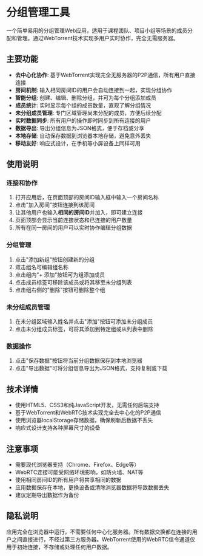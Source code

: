 # 分组管理工具

一个简单易用的分组管理Web应用，适用于课程团队、项目小组等场景的成员分配和管理。通过WebTorrent技术实现多用户实时协作，完全无需服务器。

## 主要功能

- **去中心化协作**: 基于WebTorrent实现完全无服务器的P2P通信，所有用户直接连接
- **房间机制**: 输入相同房间ID的用户会自动连接到一起，实现分组协作
- **智能分组**: 创建、编辑、删除分组，并可为每个分组添加成员
- **成员统计**: 实时显示每个组的成员数量，直观了解分组情况
- **未分组成员管理**: 专门区域管理尚未分配的成员，方便后续分配
- **实时数据同步**: 所有用户的操作即时同步到所有连接的用户
- **数据导出**: 导出分组信息为JSON格式，便于存档或分享
- **本地存储**: 自动保存数据到浏览器本地存储，避免意外丢失
- **移动友好**: 响应式设计，在手机等小屏设备上同样可用

## 使用说明

### 连接和协作

1. 打开应用后，在页面顶部的房间ID输入框中输入一个房间名称
2. 点击"加入房间"按钮连接到该房间
3. 让其他用户也输入**相同的房间ID**并加入，即可建立连接
4. 页面顶部会显示当前连接状态和已连接的用户数量
5. 所有在同一房间的用户可以实时协作编辑分组数据

### 分组管理

1. 点击"添加新组"按钮创建新的分组
2. 双击组名可编辑组名称
3. 点击组内"+ 添加"按钮可为组添加成员
4. 点击成员标签可移除该成员或将其移至未分组列表
5. 点击组右侧的"删除"按钮可删除整个组

### 未分组成员管理

1. 在未分组区域输入姓名并点击"添加"按钮可添加未分组成员
2. 点击未分组成员标签，可将其添加到特定组或从列表中删除

### 数据操作

1. 点击"保存数据"按钮将当前分组数据保存到本地浏览器
2. 点击"导出数据"可将分组信息导出为JSON格式，支持复制或下载

## 技术详情

- 使用HTML5、CSS3和纯JavaScript开发，无需任何后端支持
- 基于WebTorrent和WebRTC技术实现完全去中心化的P2P通信
- 使用浏览器localStorage存储数据，确保刷新后数据不丢失
- 响应式设计支持各种屏幕尺寸的设备

## 注意事项

- 需要现代浏览器支持（Chrome、Firefox、Edge等）
- WebRTC连接可能受网络环境影响，如防火墙、NAT等
- 使用相同房间ID的所有用户将共享相同的数据
- 应用数据保存在本地，更换设备或清除浏览器数据将导致数据丢失
- 建议定期导出数据作为备份

## 隐私说明

应用完全在浏览器中运行，不需要任何中心化服务器。所有数据交换都在连接的用户之间直接进行，不经过第三方服务器。WebTorrent使用的WebRTC信令通道仅用于初始连接，不存储或处理任何用户数据。 